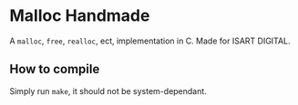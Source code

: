 
# Malloc Handmade

A `malloc`, `free`, `realloc`, ect, implementation in C.
Made for ISART DIGITAL.

## How to compile
Simply run `make`, it should not be system-dependant.

